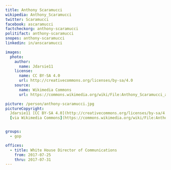 ```yaml
---
title: Anthony Scaramucci
wikipedia: Anthony_Scaramucci
twitter: Scaramucci
facebook: ascaramucci
factcheckorg: anthony-scaramucci
politifact: anthony-scaramucci
snopes: anthony-scaramucci
linkedin: in/anscaramucci

images:
  photo:
    author:
      name: Jdarsie11
    license:
      name: CC BY-SA 4.0
      url: http://creativecommons.org/licenses/by-sa/4.0
    source:
      name: Wikimedia Commons
      url: https://commons.wikimedia.org/wiki/File:Anthony_Scaramucci_at_SALT_Conference_2016_(cropped).jpg

picture: /person/anthony-scaramucci.jpg
pictureCopyright:
  Jdarsie11 [CC BY-SA 4.0](http://creativecommons.org/licenses/by-sa/4.0),
  [via Wikimedia Commons](https://commons.wikimedia.org/wiki/File:Anthony_Scaramucci_at_SALT_Conference_2016_(cropped).jpg)


groups:
  - gop

offices:
  - title: White House Director of Communications
    from: 2017-07-25
    thru: 2017-07-31
---
```

